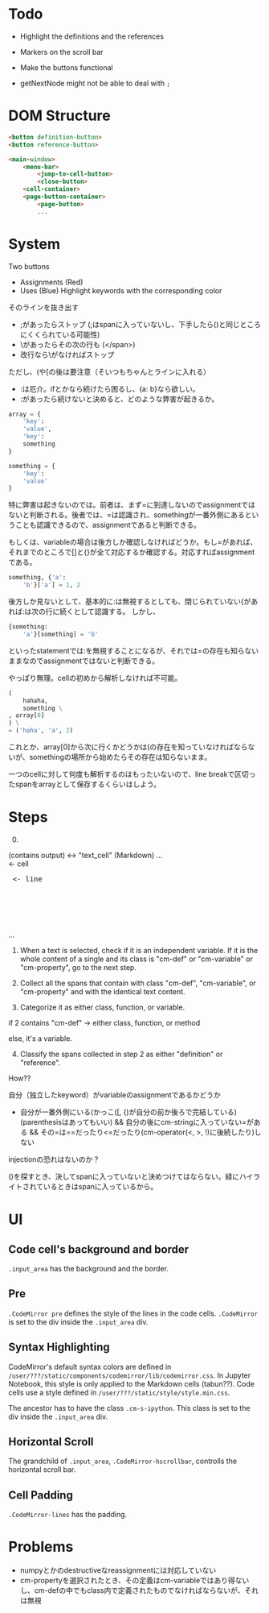 # Todo

- Highlight the definitions and the references

- Markers on the scroll bar

- Make the buttons functional

- getNextNode might not be able to deal with ```;```

# DOM Structure

```html
<button definition-button>
<button reference-button>

<main-window>
	<menu-bar>
		<jump-to-cell-button>
		<close-button>
	<cell-container>
	<page-button-container>
		<page-button>
		...
```

# System

Two buttons
- Assignments (Red)
- Uses (Blue)
Highlight keywords with the corresponding color

そのラインを抜き出す
- ;があったらストップ (;はspanに入っていないし、下手したら()と同じところにくくられている可能性)
- \があったらその次の行も (<span class="cm-error">\</span>)
- 改行なら\がなければストップ

ただし、(や[の後は要注意（そいつもちゃんとラインに入れる）

- :は厄介。ifとかなら続けたら困るし、{a: b}なら欲しい。
- :があったら続けないと決めると、どのような弊害が起きるか。
```python
array = {
	'key':
	'value',
	'key':
	something
}
```

```python
something = {
	'key':
	'value'
}
```
特に弊害は起きないのでは。前者は、まず=に到達しないのでassignmentではないと判断される。後者では、=は認識され、somethingが一番外側にあるということも認識できるので、assignmentであると判断できる。

もしくは、variableの場合は後方しか確認しなければどうか。もし=があれば、それまでのところで[]と{}が全て対応するか確認する。対応すればassignmentである。

```python
something, {'a':
	'b'}['a'] = 1, 2
```

後方しか見ないとして、基本的に:は無視するとしても、閉じられていない{があれば:は次の行に続くとして認識する。
しかし、

```python
{something:
	'a'}[something] = 'b'
```

といったstatementでは:を無視することになるが、それでは=の存在も知らないままなのでassignmentではないと判断できる。

やっぱり無理。cellの初めから解析しなければ不可能。

```python
(
    hahaha,
    something \
, array[0]
) \
= ('haha', 'a', 2)
```

これとか、array[0]から次に行くかどうかは(の存在を知っていなければならないが、somethingの場所から始めたらその存在は知らないまま。

一つのcellに対して何度も解析するのはもったいないので、line breakで区切ったspanをarrayとして保存するくらいはしよう。

# Steps

0.

<div class="code_cell"> (contains output) <-> "text_cell" (Markdown)
	...
	<div class="CodeMirror-code"> <- cell
		<pre class="CodeMirror-line"> <- line
			<span>
				<span class="cm-keyword"></span>
				<span class="cm-variable"></span>
			</span>
		</pre>
	</div>
	...
</div>

1. When a text is selected, check if it is an independent variable. If it is the whole content of a single <span> and its class is "cm-def" or "cm-variable" or "cm-property", go to the next step.

2. Collect all the spans that contain <span> with class "cm-def", "cm-variable", or "cm-property" and with the identical text content.

3. Categorize it as either class, function, or variable.

if 2 contains "cm-def" -> either class, function, or method

else, it's a variable.

4. Classify the spans collected in step 2 as either "definition" or "reference".

How??

自分（独立したkeyword）がvariableのassignmentであるかどうか
- 自分が一番外側にいる(かっこ([, {)が自分の前か後ろで完結している) (parenthesisはあってもいい)
	&& 自分の後にcm-stringに入っていない=がある
	&& その=は==だったり<=だったり(cm-operator(<, >, !)に後続したり)しない

injectionの恐れはないのか？

()を探すとき、決してspanに入っていないと決めつけてはならない。緑にハイライトされているときはspanに入っているから。

# UI

## Code cell's background and border

```.input_area``` has the background and the border.

## Pre

```.CodeMirror pre``` defines the style of the lines in the code cells.
```.CodeMirror``` is set to the div inside the ```.input_area``` div.

## Syntax Highlighting

CodeMirror's default syntax colors are defined in ```/user/???/static/components/codemirror/lib/codemirror.css```. In Jupyter Notebook, this style is only applied to the Markdown cells (tabun??). Code cells use a style defined in ```/user/???/static/style/style.min.css```.

The ancestor has to have the class ```.cm-s-ipython```. This class is set to the div inside the ```.input_area``` div.

## Horizontal Scroll

The grandchild of ```.input_area```, ```.CodeMirror-hscrollbar```, controlls the horizontal scroll bar.

## Cell Padding

```.CodeMirror-lines``` has the padding.

# Problems

- numpyとかのdestructiveなreassignmentには対応していない
- cm-propertyを選択されたとき、その定義はcm-variableではあり得ないし、cm-defの中でもclass内で定義されたものでなければならないが、それは無視